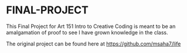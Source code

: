 # FINAL-PROJECT
This Final Project for Art 151 Intro to Creative Coding is meant to be an amalgamation of proof to see I have grown knowledge in the class.

The original project can be found here at https://github.com/msaha7/life



